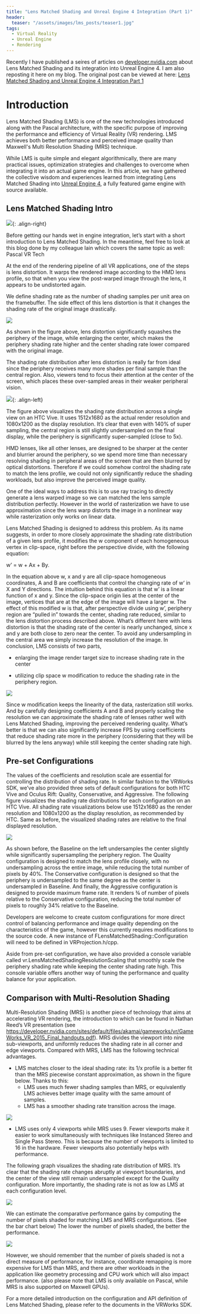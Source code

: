 ```yaml
---
title: "Lens Matched Shading and Unreal Engine 4 Integration (Part 1)"
header:
  teaser: "/assets/images/lms_posts/teaser1.jpg"
tags:
  - Virtual Reality
  - Unreal Engine
  - Rendering
---
```


Recently I have published a seires of articles on [developer.nvidia.com](https://developer.nvidia.com/) about Lens Matched Shading and its integration into Unreal Engine 4. I am also reposting it here on my blog. The original post can be viewed at here: [Lens Matched Shading and Unreal Engine 4 Integration Part 1](https://developer.nvidia.com/lens-matched-shading-and-unreal-engine-4-integration-part-1)

# Introduction

Lens Matched Shading (LMS) is one of the new technologies introduced along with the Pascal architecture, with the specific purpose of improving the performance and efficiency of Virtual Reality (VR) rendering. LMS achieves both better performance and perceived image quality than Maxwell's Multi Resolution Shading (MRS) technique.

While LMS is quite simple and elegant algorithmically, there are many practical issues, optimization strategies and challenges to overcome when integrating it into an actual game engine. In this article, we have gathered the collective wisdom and experiences learned from integrating Lens Matched Shading into [Unreal Engine 4](https://www.unrealengine.com/), a fully featured game engine with source available.

## Lens Matched Shading Intro

![]("/assets/images/lms_posts/lens.png"){: .align-right}

Before getting our hands wet in engine integration, let’s start with a short introduction to Lens Matched Shading. In the meantime, feel free to look at this blog done by my colleague Iain which covers the same topic as well: Pascal VR Tech

At the end of the rendering pipeline of all VR applications, one of the steps is lens distortion. It warps the rendered image according to the HMD lens profile, so that when you view the post-warped image through the lens, it appears to be undistorted again.

We define shading rate as the number of shading samples per unit area on the framebuffer. The side effect of this lens distortion is that it changes the shading rate of the original image drastically.

![]("/assets/images/lms_posts/lenswarp.png")

As shown in the figure above, lens distortion significantly squashes the periphery of the image, while enlarging the center, which makes the periphery shading rate higher and the center shading rate lower compared with the original image.

The shading rate distribution after lens distortion is really far from ideal since the periphery receives many more shades per final sample than the central region. Also, viewers tend to focus their attention at the center of the screen, which places these over-sampled areas in their weaker peripheral vision.

![]("/assets/images/lms_posts/original_shading_rate.png"){: .align-left}

The figure above visualizes the shading rate distribution across a single view on an HTC Vive. It uses 1512x1680 as the actual render resolution and 1080x1200 as the display resolution. It’s clear that even with 140% of super sampling, the central region is still slightly undersampled on the final display, while the periphery is significantly super-sampled (close to 5x).

HMD lenses, like all other lenses, are designed to be sharper at the center and blurrier around the periphery, so we spend more time than necessary resolving shading in peripheral areas of the screen that are then blurred by optical distortions. Therefore if we could somehow control the shading rate to match the lens profile, we could not only significantly reduce the shading workloads, but also improve the perceived image quality.

One of the ideal ways to address this is to use ray tracing to directly generate a lens warped image so we can matched the lens sample distribution perfectly. However in the world of rasterization we have to use approximation since the lens warp distorts the image in a nonlinear way while rasterization only works on linear data.

Lens Matched Shading is designed to address this problem. As its name suggests, in order to more closely approximate the shading rate distribution of a given lens profile, it modifies the w component of each homogeneous vertex in clip-space, right before the perspective divide, with the following equation:

w’ = w + Ax + By.

In the equation above w, x and y are all clip-space homogeneous coordinates, A and B are coefficients that control the changing rate of w‘ in X and Y directions. The intuition behind this equation is that w’ is a linear function of x and y. Since the clip-space origin lies at the center of the image, vertices that are at the edge of the image will have a larger w. The effect of this modified w is that, after perspective divide using w’, periphery region are “pulled in” towards the center, shading rate reduced, similar to the lens distortion process described above. What’s different here with lens distortion is that the shading rate of the center is nearly unchanged, since x and y are both close to zero near the center. To avoid any undersampling in the central area we simply increase the resolution of the image. In conclusion, LMS consists of two parts,

- enlarging the image render target size to increase shading rate in the center

- utilizing clip space w modification to reduce the shading rate in the periphery region.

![]("/assets/images/lms_posts/lms_steps.png")

Since w modification keeps the linearity of the data, rasterization still works. And by carefully designing coefficients A and B and properly scaling the resolution we can approximate the shading rate of lenses rather well with Lens Matched Shading, improving the perceived rendering quality. What’s better is that we can also significantly increase FPS by using coefficients that reduce shading rate more in the periphery (considering that they will be blurred by the lens anyway) while still keeping the center shading rate high.

## Pre-set Configurations

The values of the coefficients and resolution scale are essential for controlling the distribution of shading rate. In similar fashion to the VRWorks SDK, we’ve also provided three sets of default configurations for both HTC Vive and Oculus Rift: Quality, Conservative, and Aggressive. The following figure visualizes the shading rate distributions for each configuration on an HTC Vive. All shading rate visualizations below use 1512x1680 as the render resolution and 1080x1200 as the display resolution, as recommended by HTC. Same as before, the visualized shading rates are relative to the final displayed resolution.

![]("/assets/images/lms_posts/lms_shading_rate.png")

As shown before, the Baseline on the left undersamples the center slightly while significantly supersampling the periphery region. The Quality configuration is designed to match the lens profile closely, with no undersampling across the entire image, while reducing the total number of pixels by 40%. The Conservative configuration is designed so that the periphery is undersampled to the same degree as the center is undersampled in Baseline. And finally, the Aggressive configuration is designed to provide maximum frame rate. It renders ¾ of number of pixels relative to the Conservative configuration, reducing the total number of pixels to roughly 34% relative to the Baseline.

Developers are welcome to create custom configurations for more direct control of balancing performance and image quality depending on the characteristics of the game, however this currently requires modifications to the source code. A new instance of FLensMatchedShading::Configuration will need to be defined in VRProjection.h/cpp.

Aside from pre-set configuration, we have also provided a console variable called vr.LensMatchedShadingResolutionScaling that smoothly scale the periphery shading rate while keeping the center shading rate high. This console variable offers another way of tuning the performance and quality balance for your application.

## Comparison with Multi-Resolution Shading

Multi-Resolution Shading (MRS) is another piece of technology that aims at accelerating VR rendering, the introduction to which can be found in Nathan Reed’s VR presentation (see https://developer.nvidia.com/sites/default/files/akamai/gameworks/vr/GameWorks_VR_2015_Final_handouts.pdf). MRS divides the viewport into nine sub-viewports, and uniformly reduces the shading rate in all corner and edge viewports. Compared with MRS, LMS has the following technical advantages.

- LMS matches closer to the ideal shading rate: its 1/x profile is a better fit than the MRS piecewise constant approximation, as shown in the figure below. Thanks to this:
  - LMS uses much fewer shading samples than MRS, or equivalently LMS achieves better image quality with the same amount of samples.
  - LMS has a smoother shading rate transition across the image.

![]("/assets/images/lms_posts/shading_rate_profile.png")

- LMS uses only 4 viewports while MRS uses 9. Fewer viewports make it easier to work simultaneously with techniques like Instanced Stereo and Single Pass Stereo. This is because the number of viewports is limited to 16 in the hardware. Fewer viewports also potentially helps with performance.

The following graph visualizes the shading rate distribution of MRS. It’s clear that the shading rate changes abruptly at viewport boundaries, and the center of the view still remain undersampled except for the Quality configuration. More importantly, the shading rate is not as low as LMS at each configuration level.

![]("/assets/images/lms_posts/mrs_shading_rate.png")

We can estimate the comparative performance gains by computing the number of pixels shaded for matching LMS and MRS configurations. (See the bar chart below) The lower the number of pixels shaded, the better the performance.

![]("/assets/images/lms_posts/shading_rate_compare.png")

However, we should remember that the number of pixels shaded is not a direct measure of performance, for instance, coordinate remapping is more expensive for LMS than MRS, and there are other workloads in the application like geometry processing and CPU work which will also impact performance. (also please note that LMS is only available on Pascal, while MRS is also supported on Maxwell GPUs).

For a more detailed introduction on the configuration and API definition of Lens Matched Shading, please refer to the documents in the VRWorks SDK.